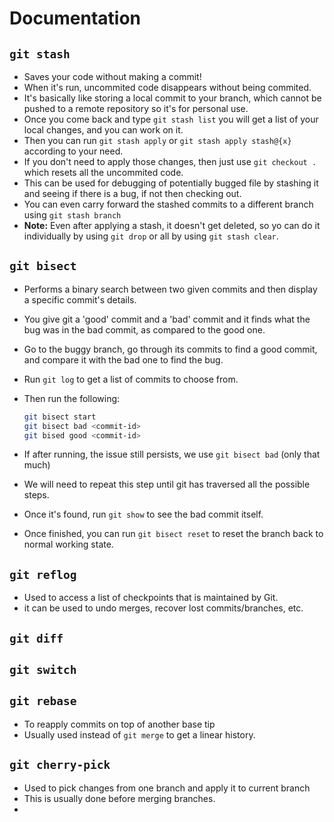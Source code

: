 <h1>Documentation</h1>

## `git stash`	

- Saves your code without making a commit! 
- When it's run, uncommited code disappears without being commited. 
- It's basically like storing a local commit to your branch, which cannot be pushed to a remote repository so it's for personal use.
- Once you come back and type `git stash list` you will get a list of your local changes, and you can work on it. 
- Then you can run `git stash apply` or `git stash apply stash@{x}` according to your need. 
- If you don't need to apply those changes, then just use `git checkout . ` which resets all the uncommited code. 
- This can be used for debugging of potentially bugged file by stashing it and seeing if there is a bug, if not then checking out. 
- You can even carry forward the stashed commits to a different branch using `git stash branch`
- **Note:** Even after applying a stash, it doesn't get deleted, so yo can do it individually by using `git drop` or all by using `git stash clear`.

## `git bisect`

- Performs a binary search between two given commits and then display a specific commit's details. 

- You give git a 'good' commit and a 'bad' commit and it finds what the bug was in the bad commit, as compared to the good one. 

- Go to the buggy branch, go through its commits to find a good commit, and compare it with the bad one to find the bug. 

- Run `git log` to get a list of commits to choose from. 

- Then run the following: 

  ```bash
  git bisect start 
  git bisect bad <commit-id>
  git bised good <commit-id>
  ```

- If after running, the issue still persists, we use `git bisect bad` (only that much)
- We will need to repeat this step until git has traversed all the possible steps. 
- Once it's found, run `git show` to see the bad commit itself. 
- Once finished, you can run `git bisect reset` to reset the branch back to normal working state. 

## `git reflog`

- Used to access a list of checkpoints that is maintained by Git. 
- it can be used to undo merges, recover lost commits/branches, etc. 

## `git diff`

## `git switch`

## `git rebase`

- To reapply commits on top of another base tip 
- Usually used instead of `git merge` to get a linear history. 

## `git cherry-pick`

- Used to pick changes from one branch and apply it to current branch 
- This is usually done before merging branches. 
- 